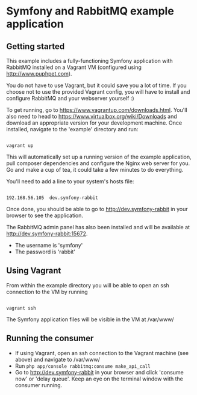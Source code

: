 Symfony and RabbitMQ example application
=================

Getting started
----

This example includes a fully-functioning Symfony application with RabbitMQ installed on a Vagrant VM (configured using <http://www.puphpet.com>).

You do not have to use Vagrant, but it could save you a lot of time. If you choose not to use the provided Vagrant config, you will have to install and configure RabbitMQ and your webserver yourself :)

To get running, go to <https://www.vagrantup.com/downloads.html>. You'll also need to head to <https://www.virtualbox.org/wiki/Downloads> and download an appropriate version for your development machine.
Once installed, navigate to the 'example' directory and run:

<code>
vagrant up
</code>

This will automatically set up a running version of the example application, pull composer dependencies and configure the Nginx web server for you. Go and make a cup of tea, it could take a few minutes to do everything.

You'll need to add a line to your system's hosts file:

<code>
192.168.56.105  dev.symfony-rabbit
</code>

Once done, you should be able to go to <http://dev.symfony-rabbit> in your browser to see the application.

The RabbitMQ admin panel has also been installed and will be available at <http://dev.symfony-rabbit:15672>.

* The username is 'symfony'
* The password is 'rabbit'

Using Vagrant
----

From within the example directory you will be able to open an ssh connection to the VM by running

<code>
vagrant ssh
</code>

The Symfony application files will be visible in the VM at /var/www/

Running the consumer
----

* If using Vagrant, open an ssh connection to the Vagrant machine (see above) and navigate to /var/www/
* Run <code>php app/console rabbitmq:consume make_api_call</code>
* Go to <http://dev.symfony-rabbit> in your browser and click 'consume now' or 'delay queue'. Keep an eye on the terminal window with the consumer running.